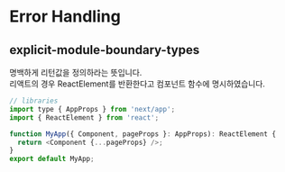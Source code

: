 # Error Handling

## explicit-module-boundary-types

명백하게 리턴값을 정의하라는 뜻입니다.  
리액트의 경우 ReactElement를 반환한다고 컴포넌트 함수에 명시하였습니다.

```javascript
// libraries
import type { AppProps } from 'next/app';
import { ReactElement } from 'react';

function MyApp({ Component, pageProps }: AppProps): ReactElement {
  return <Component {...pageProps} />;
}
export default MyApp;
```





